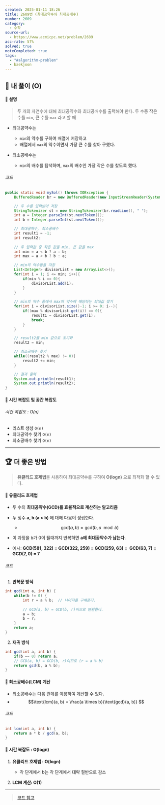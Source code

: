 ```yaml
---
created: 2025-01-11 18:26
title: 2609번 (최대공약수와 최대공배수)
number: 2609
category:
  - 수학
source-url:
  - https://www.acmicpc.net/problem/2609
acc-rate: 57%
solved: true
noteCompleted: true
tags:
  - "#algorithm-problem"
  - baekjoon
---
```

## 💁 내 풀이 (O)
#### 🍪 설명 
> 두 개의 자연수에 대해 최대공약수와 최대공배수를 출력해야 한다.
> 두 수중 작은 수를 `min`, 큰 수를 `max` 라고 할 때

- 최대공약수는 
	- `min`의 약수를 구하여 배열에 저장하고
	- 배열에서 `max`의 약수이면서 가장 큰 수를 찾아 구했다.

- 최소공배수는
	- `min`의 배수를 탐색하며, `max`의 배수인 가장 작은 수를 찾도록 했다.
###### 코드
```java
public static void mySol() throws IOException {
	BufferedReader br = new BufferedReader(new InputStreamReader(System.in));

	// 두 수를 입력받아 저장
	StringTokenizer st = new StringTokenizer(br.readLine(), " "); 
	int a = Integer.parseInt(st.nextToken());
	int b = Integer.parseInt(st.nextToken());

	// 최대공약수, 최소공배수
	int result1 = -1;
	int result2;
	
	// 두 입력값 중 작은 값을 min, 큰 값을 max
	int min = a < b ? a : b;
	int max = a < b ? b : a;

	// min의 약수들을 저장
	List<Integer> divisorList = new ArrayList<>();
	for(int i = 1; i <= min; i++){
		if(min % i == 0){
			divisorList.add(i);
		}
	}
		
	// min의 약수 중에서 max의 약수에 해당하는 최대값 찾기
	for(int i = divisorList.size()-1; i >= 0; i--){
		if((max % divisorList.get(i)) == 0){
			result1 = divisorList.get(i);
			break;
		}
	}

	// result2를 min 값으로 초기화
	result2 = min;

	// 최소공배수 찾기
	while((result2 % max) != 0){
		result2 += min;
	}

	// 결과 출력
	System.out.println(result1);
	System.out.println(result2);
}
```

#### 🍪 시간 복잡도 및 공간 복잡도
###### 시간 복잡도 : O(n)
- 리스트 생성 `O(n)`
- 최대공약수 찾기 `O(n)`
- 최소공배수 찾기 `O(n)`

---
## 🏆 더 좋은 방법
> **유클리드 호제법**을 사용하여 최대공약수를 구하여 **O(logn)** 으로 최적화 할 수 있다.

#### 🍪 유클리드 호제법
- 두 수의 **최대공약수(GCD)를 효율적으로 계산하는 알고리즘**

- 두 정수 **a, b (a > b)** 에 대해 다음이 성립한다.
	- $$\text{gcd}(a, b) = \text{gcd}(b, a \mod b)$$
- 이 과정을 b가 0이 될때까지 반복하면 **a에 최대공약수가 남는다**.

- 예시: **GCD(581, 322) = GCD(322, 259) = GCD(259, 63) =  GCD(63, 7) = GCD(7, 0) = 7**
###### 코드
1. **반복문 방식**
```java
int gcd(int a, int b) {
	while(b != 0) {
		int r = a % b;	// 나머지를 구해준다.
        
		// GCD(a, b) = GCD(b, r)이므로 변환한다.
		a = b;		
		b = r;
	}
	return a;
}
```
2. **재귀 방식**
```java
int gcd(int a, int b) {
	if(b == 0) return a;
	// GCD(a, b) = GCD(b, r)이므로 (r = a % b)
	return gcd(b, a % b);
}
```
#### 🍪 최소공배수(LCM) 계산 
- 최소공배수는 다음 관계를 이용하여 계산할 수 있다.
- $$\text{lcm}(a, b) = \frac{a \times b}{\text{gcd}(a, b)}
$$

###### 코드
```java
int lcm(int a, int b) {
	return a * b / gcd(a, b);
}
```

#### 🍪 시간 복잡도 : O(logn)
1. **유클리드 호제법 : O(logn)**
	- 각 단계에서 b는 각 단계에서 대략 절반으로 감소

1. **LCM 계산: O(1)**
---
> [코드 참고](https://st-lab.tistory.com/154) 